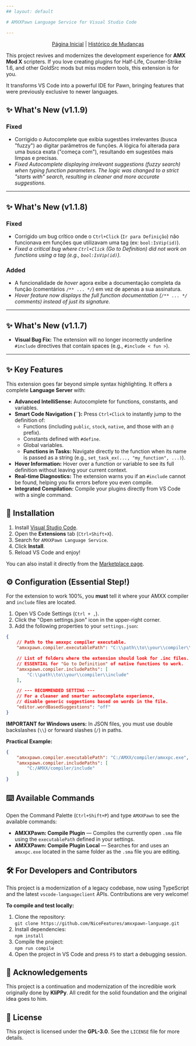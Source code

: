 ```yaml
---
## layout: default

# AMXXPawn Language Service for Visual Studio Code

---
```


<p align="center">
  <a href="/amxxpawn-language/">Página Inicial</a> | 
  <a href="/amxxpawn-language/CHANGELOG.html">Histórico de Mudanças</a>
</p>

This project revives and modernizes the development experience for **AMX Mod X** scripters. If you love creating plugins for Half-Life, Counter-Strike 1.6, and other GoldSrc mods but miss modern tools, this extension is for you.

It transforms VS Code into a powerful IDE for Pawn, bringing features that were previously exclusive to newer languages.

## ✨ What's New (v1.1.9)
### Fixed
- Corrigido o Autocomplete que exibia sugestões irrelevantes (busca "fuzzy") ao digitar parâmetros de funções. A lógica foi alterada para uma busca exata ("começa com"), resultando em sugestões mais limpas e precisas.
- *Fixed Autocomplete displaying irrelevant suggestions (fuzzy search) when typing function parameters. The logic was changed to a strict "starts with" search, resulting in cleaner and more accurate suggestions.*

---

## ✨ What's New (v1.1.8)

### Fixed
- Corrigido um bug crítico onde o `Ctrl+Click` (`Ir para Definição`) não funcionava em funções que utilizavam uma tag (ex: `bool:IsVip(id)`).
- *Fixed a critical bug where `Ctrl+Click` (Go to Definition) did not work on functions using a tag (e.g., `bool:IsVip(id)`).*
### Added
- A funcionalidade de *hover* agora exibe a documentação completa da função (comentários `/** ... */`) em vez de apenas a sua assinatura.
- *Hover feature now displays the full function documentation (`/** ... */` comments) instead of just its signature.*

---

## ✨ What's New (v1.1.7)

- **Visual Bug Fix:** The extension will no longer incorrectly underline `#include` directives that contain spaces (e.g., `#include < fun >`).

---

## ✨ Key Features

This extension goes far beyond simple syntax highlighting. It offers a complete **Language Server** with:

- **Advanced IntelliSense:** Autocomplete for functions, constants, and variables.
- **Smart Code Navigation (**``**):** Press `Ctrl+Click` to instantly jump to the definition of:
  - Functions (including `public`, `stock`, `native`, and those with an `@` prefix).
  - Constants defined with `#define`.
  - Global variables.
  - **Functions in Tasks:** Navigate directly to the function when its name is passed as a string (e.g., `set_task_ex(..., "my_function", ...)`).
- **Hover Information:** Hover over a function or variable to see its full definition without leaving your current context.
- **Real-time Diagnostics:** The extension warns you if an `#include` cannot be found, helping you fix errors before you even compile.
- **Integrated Compilation:** Compile your plugins directly from VS Code with a single command.

## 🚀 Installation

1. Install [Visual Studio Code](https://code.visualstudio.com/).
2. Open the **Extensions** tab (`Ctrl+Shift+X`).
3. Search for `AMXXPawn Language Service`.
4. Click **Install**.
5. Reload VS Code and enjoy!

You can also install it directly from the [Marketplace page](https://marketplace.visualstudio.com/items?itemName=iceeedR.amxx-pawn-language-editor).

## ⚙️ Configuration (Essential Step!)

For the extension to work 100%, you **must** tell it where your AMXX compiler and `include` files are located.

1. Open VS Code Settings (`Ctrl + ,`).
2. Click the "Open settings.json" icon in the upper-right corner.
3. Add the following properties to your `settings.json`:

```json
{
    // Path to the amxxpc compiler executable.
    "amxxpawn.compiler.executablePath": "C:\\path\\to\\your\\compiler\\amxxpc.exe",

    // List of folders where the extension should look for .inc files.
    // ESSENTIAL for "Go to Definition" of native functions to work.
    "amxxpawn.compiler.includePaths": [
        "C:\\path\\to\\your\\compiler\\include"
    ],

    // --- RECOMMENDED SETTING ---
    // For a cleaner and smarter autocomplete experience,
    // disable generic suggestions based on words in the file.
    "editor.wordBasedSuggestions": "off"
}
```

**IMPORTANT for Windows users:** In JSON files, you must use double backslashes (`\\`) or forward slashes (`/`) in paths.

**Practical Example:**

```json
{
    "amxxpawn.compiler.executablePath": "C:/AMXX/compiler/amxxpc.exe",
    "amxxpawn.compiler.includePaths": [
        "C:/AMXX/compiler/include"
    ]
}
```

## ⌨️ Available Commands

Open the Command Palette (`Ctrl+Shift+P`) and type `AMXXPawn` to see the available commands:

- **AMXXPawn: Compile Plugin** — Compiles the currently open `.sma` file using the `executablePath` defined in your settings.
- **AMXXPawn: Compile Plugin Local** — Searches for and uses an `amxxpc.exe` located in the same folder as the `.sma` file you are editing.

## 🛠️ For Developers and Contributors

This project is a modernization of a legacy codebase, now using TypeScript and the latest `vscode-languageclient` APIs. Contributions are very welcome!

**To compile and test locally:**

1. Clone the repository:  
   `git clone https://github.com/NiceFeatures/amxxpawn-language.git`
2. Install dependencies:  
   `npm install`
3. Compile the project:  
   `npm run compile`
4. Open the project in VS Code and press `F5` to start a debugging session.

## 🙏 Acknowledgements

This project is a continuation and modernization of the incredible work originally done by **KliPPy**. All credit for the solid foundation and the original idea goes to him.

## 📄 License

This project is licensed under the **GPL-3.0**. See the `LICENSE` file for more details.

